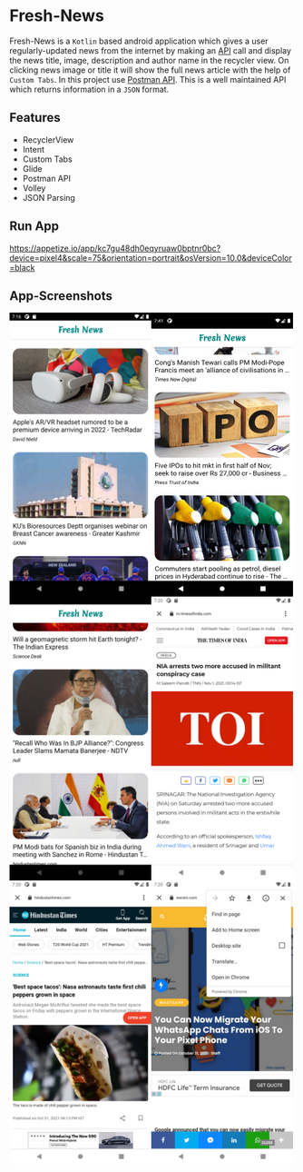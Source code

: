 # Fresh-News
Fresh-News is a `Kotlin` based android application which gives a user regularly-updated news from the internet by making an [API](https://en.wikipedia.org/wiki/API/ "LCO") call and display the news title, image, description and author name in the recycler view. On clicking news image or title it will show the full news article with the help of `Custom Tabs`. In this project use [Postman API](https://documenter.getpostman.com/view/3479169/Szf7zncp/ "LCO"). This is a well maintained API which returns information in a `JSON` format.

## Features

* RecyclerView
* Intent
* Custom Tabs
* Glide
* Postman API
* Volley
* JSON Parsing

## Run App

https://appetize.io/app/kc7gu48dh0eqyruaw0bptnr0bc?device=pixel4&scale=75&orientation=portrait&osVersion=10.0&deviceColor=black


## App-Screenshots

<a href="">
<img src="https://github.com/akayush1108/Fresh-News/blob/master/Screenshots/Screenshot_1.png"
align="left"
height="500"
width="250">
<img src="https://github.com/akayush1108/Fresh-News/blob/master/Screenshots/Screenshot_2.png"
align="left"
height="500"
width="250">
<img src="https://github.com/akayush1108/Fresh-News/blob/master/Screenshots/Screenshot_3.png"
align="left"
height="500"
width="250">
<img src="https://github.com/akayush1108/Fresh-News/blob/master/Screenshots/Screenshot_4.png"
align="left"
height="500"
width="250">
<img src="https://github.com/akayush1108/Fresh-News/blob/master/Screenshots/Screenshot_5.png"
align="left"
height="500"
width="250">
<img src="https://github.com/akayush1108/Fresh-News/blob/master/Screenshots/Screenshot_6.png"
align="left"
height="500"
width="250">
</a>
